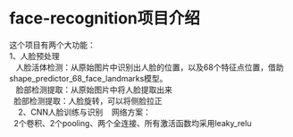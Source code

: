 # face-recognition项目介绍

这个项目有两个大功能：<br />
1、人脸预处理<br />
    人脸活体检测：从原始图片中识别出人脸的位置，以及68个特征点位置，借助shape_predictor_68_face_landmarks模型。<br />
    脸部检测提取：从原始图片中将人脸提取出来<br />
    脸部检测提取：人脸旋转，可以将侧脸拉正<br />
    
2、CNN人脸训练与识别
    网络方案：<br />
    2个卷积、2个pooling、两个全连接、所有激活函数均采用leaky_relu<br />

